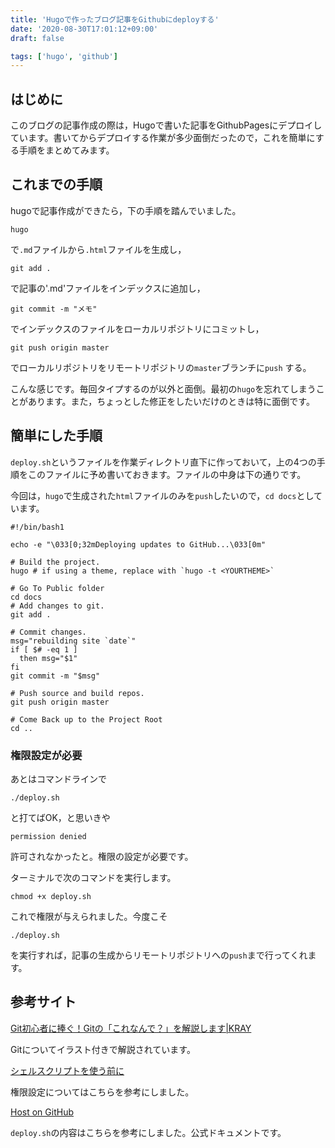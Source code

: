 ```yaml
---
title: 'Hugoで作ったブログ記事をGithubにdeployする'
date: '2020-08-30T17:01:12+09:00'
draft: false

tags: ['hugo', 'github']
---
```


## はじめに

このブログの記事作成の際は，Hugoで書いた記事をGithubPagesにデプロイしています。書いてからデプロイする作業が多少面倒だったので，これを簡単にする手順をまとめてみます。

## これまでの手順

hugoで記事作成ができたら，下の手順を踏んでいました。

```
hugo
```

で`.md`ファイルから`.html`ファイルを生成し，

```
git add .
```

で記事の'.md'ファイルをインデックスに追加し，

```
git commit -m "メモ"
```

でインデックスのファイルをローカルリポジトリにコミットし，

```
git push origin master
```

でローカルリポジトリをリモートリポジトリの`master`ブランチに`push` する。

こんな感じです。毎回タイプするのが以外と面倒。最初の`hugo`を忘れてしまうことがあります。また，ちょっとした修正をしたいだけのときは特に面倒です。

## 簡単にした手順

`deploy.sh`というファイルを作業ディレクトリ直下に作っておいて，上の4つの手順をこのファイルに予め書いておきます。ファイルの中身は下の通りです。

今回は，`hugo`で生成された`html`ファイルのみを`push`したいので，`cd docs`としています。

```
#!/bin/bash1

echo -e "\033[0;32mDeploying updates to GitHub...\033[0m"

# Build the project.
hugo # if using a theme, replace with `hugo -t <YOURTHEME>`

# Go To Public folder
cd docs
# Add changes to git.
git add .

# Commit changes.
msg="rebuilding site `date`"
if [ $# -eq 1 ]
  then msg="$1"
fi
git commit -m "$msg"

# Push source and build repos.
git push origin master

# Come Back up to the Project Root
cd ..
```

### 権限設定が必要

あとはコマンドラインで

```
./deploy.sh
```

と打てばOK，と思いきや

```
permission denied
```

許可されなかったと。権限の設定が必要です。

ターミナルで次のコマンドを実行します。

```
chmod +x deploy.sh
```

これで権限が与えられました。今度こそ

```
./deploy.sh
```

を実行すれば，記事の生成からリモートリポジトリへの`push`まで行ってくれます。

## 参考サイト

[Git初心者に捧ぐ！Gitの「これなんで？」を解説します|KRAY](https://kray.jp/blog/git-why-explanation/)

Gitについてイラスト付きで解説されています。

[シェルスクリプトを使う前に](https://qiita.com/sanstktkrsyhsk/items/ef88ddfb9fa8e7306e45)

権限設定についてはこちらを参考にしました。

[Host on GitHub](https://gohugo.io/hosting-and-deployment/hosting-on-github/)

`deploy.sh`の内容はこちらを参考にしました。公式ドキュメントです。
